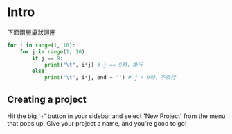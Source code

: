 # Intro

下面[兩層巢狀迴圈](https://medium.com/ccclub/ccclub-python-for-beginners-tutorial-4990a5757aa6)

```python
for i in range(1, 10):
    for j in range(1, 10):
        if j == 9:
            print("\t", i*j) # j == 9時，換行
        else:
            print("\t", i*j, end = '') # j < 9時，不換行
```

## Creating a project

Hit the big '+' button in your sidebar and select 'New Project' from the menu that pops up. Give your project a name, and you're good to go!
